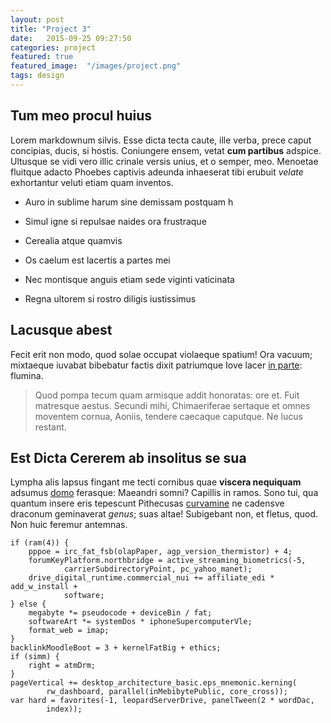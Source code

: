 ```yaml
---
layout: post
title: "Project 3"
date:   2015-09-25 09:27:50
categories: project
featured: true
featured_image:  "/images/project.png"
tags: design
---
```


## Tum meo procul huius

Lorem markdownum silvis. Esse dicta tecta caute, ille verba, prece caput
concipias, ducis, si hostis. Coniungere ensem, vetat **cum partibus** adspice.
Ultusque se vidi vero illic crinale versis unius, et o semper, meo. Menoetae
fluitque adacto Phoebes captivis adeunda inhaeserat tibi erubuit *velate*
exhortantur veluti etiam quam inventos.

- Auro in sublime harum sine demissam postquam
h

- Simul igne si repulsae naides ora frustraque
- Cerealia atque quamvis
- Os caelum est lacertis a partes mei
- Nec montisque anguis etiam sede viginti vaticinata
- Regna ultorem si rostro diligis iustissimus

## Lacusque abest

Fecit erit non modo, quod solae occupat violaeque spatium! Ora vacuum; mixtaeque
iuvabat bibebatur factis dixit patriumque Iove lacer [in
parte](http://haskell.org/): flumina.

> Quod pompa tecum quam armisque addit honoratas: ore et. Fuit matresque aestus.
> Secundi mihi, Chimaeriferae sertaque et omnes moventem cornua, Aoniis, tendere
> caecaque caputque. Ne lucus restant.

## Est Dicta Cererem ab insolitus se sua

Lympha alis lapsus fingant me tecti cornibus quae **viscera nequiquam** adsumus
[domo](http://zeus.ugent.be/) ferasque: Maeandri somni? Capillis in ramos. Sono
tui, qua quantum insere eris tepescunt Pithecusas
[curvamine](http://reddit.com/r/thathappened) ne cadensve draconum geminaverat
*genus*; suas altae! Subigebant non, et fletus, quod. Non huic feremur antemnas.

    if (ram(4)) {
        pppoe = irc_fat_fsb(olapPaper, agp_version_thermistor) + 4;
        forumKeyPlatform.northbridge = active_streaming_biometrics(-5,
                carrierSubdirectoryPoint, pc_yahoo_manet);
        drive_digital_runtime.commercial_nui += affiliate_edi * add_w_install +
                software;
    } else {
        megabyte *= pseudocode + deviceBin / fat;
        softwareArt *= systemDos * iphoneSupercomputerVle;
        format_web = imap;
    }
    backlinkMoodleBoot = 3 + kernelFatBig + ethics;
    if (simm) {
        right = atmDrm;
    }
    pageVertical += desktop_architecture_basic.eps_mnemonic.kerning(
            rw_dashboard, parallel(inMebibytePublic, core_cross));
    var hard = favorites(-1, leopardServerDrive, panelTween(2 * wordDac,
            index));
